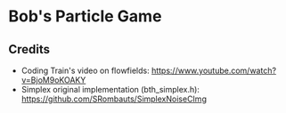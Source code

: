 # Bob's Particle Game

## Credits
* Coding Train's video on flowfields: 
https://www.youtube.com/watch?v=BjoM9oKOAKY
* Simplex original implementation (bth_simplex.h):
https://github.com/SRombauts/SimplexNoiseCImg
